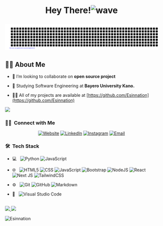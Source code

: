 
<h1 align="center">Hey There!<img alt="wave" src="https://emojis.slackmojis.com/emojis/images/1588177020/8809/wave_hello.gif?1588177020" width="35"> 
 
<!-- I am a Student with a passion for solving problems and creating innovative solutions. I have a strong background in computer science and have experience working on a variety of projects, including web development, mobile app development, and open source. In my free time, I enjoy learning new technologies, reading, and spending time with my family. I am a hardworking and dedicated individual who is always striving to improve my skills and grow as a professional. -->
 
  ![gitartwork](gitartwork.svg)
  
  <!-- <p align="center">
  <a href="https://github.com/DenverCoder1/readme-typing-svg"><img src="https://readme-typing-svg.herokuapp.com?lines=ADAMU+MUHAMMAD+MUHAMMAD;Computer+Science+Student;From+Gombe+State+Nigeria;Software+Engineering+student+@+Alx+hobelton+school&center=true&width=380&height=45"></a>
</p> -->      
</h1>
  



<!-- <p><img align="right" src="https://github.com/Adam-pw/Adam-pw/blob/main/animation_500_kxa883sd.gif" alt="adam-pw" /></p> -->

## 🙋‍♂️ About Me

- 👯 I’m looking to collaborate on **open source project**

- 🌱 Studying Software Engineering at  **Bayero University Kano.**

- 👨‍💻 All of my projects are available at [https://github.com/Esinnation](https://github.com/Esinnation)

![](https://activity-graph.herokuapp.com/graph?username=Esinnation&theme=react-dark&hide_border=true&area=true)
<br/>
<h3> 🤝🏻 &nbsp;Connect with Me </h3>

<p align="center">
<a href="http://portfolio-esinnation.vercel.app/"><img alt="Website" src="https://img.shields.io/badge/Website-www.portfolio--esinnation.vercel.app-blue?style=flat-square&logo=google-chrome"></a>
<a href="https://www.linkedin.com/in/esin-ridollah/"><img alt="LinkedIn" src="https://img.shields.io/badge/LinkedIn-Esin%20Ridollah%20Abdurrazaq-blue?style=flat-square&logo=linkedin"></a>
<a href="https://www.instagram.com/esinnation/"><img alt="Instagram" src="https://img.shields.io/badge/Instagram-Esinnation__-blue?style=flat-square&logo=instagram"></a>
<a href="mailto:abdulrazaqridollah96@gmail.com"><img alt="Email" src="https://img.shields.io/badge/Email-abdulrazaqridollah96@gmail.com-blue?style=flat-square&logo=gmail"></a>
</p>


<h3> 🛠 &nbsp;Tech Stack</h3>

- 💻 &nbsp;
  ![Python](https://img.shields.io/badge/python-3670A0?style=flat&logo=python&logoColor=ffdd54)
![JavaScript](https://img.shields.io/badge/javascript-%23323330.svg?style=flat&logo=javascript&logoColor=%23F7DF1E)
 
- 🌐 &nbsp;
  ![HTML5](https://img.shields.io/badge/-HTML5-333333?style=flat&logo=HTML5)
  ![CSS](https://img.shields.io/badge/-CSS-333333?style=flat&logo=CSS3&logoColor=1572B6)
 ![JavaScript](https://img.shields.io/badge/javascript-%23323330.svg?style=flat&logo=javascript&logoColor=%23F7DF1E)
 ![Bootstrap](https://img.shields.io/badge/bootstrap-%23563D7C.svg?style=flat&logo=bootstrap&logoColor=white)
  ![NodeJS](https://img.shields.io/badge/node.js-6DA55F?style=flat&logo=node.js&logoColor=white)
 ![React](https://img.shields.io/badge/react-%2320232a.svg?style=flat&logo=react&logoColor=%2361DAFB)
  ![Next JS](https://img.shields.io/badge/Next-black?style=flat&logo=next.js&logoColor=white)
  ![TailwindCSS](https://img.shields.io/badge/tailwindcss-%2338B2AC.svg?style=flat&logo=tailwind-css&logoColor=white)

- ⚙️ &nbsp;
  ![Git](https://img.shields.io/badge/-Git-333333?style=flat&logo=git)
  ![GitHub](https://img.shields.io/badge/-GitHub-333333?style=flat&logo=github)
  ![Markdown](https://img.shields.io/badge/-Markdown-333333?style=flat&logo=markdown)

- 🔧 &nbsp;
 ![Visual Studio Code](https://img.shields.io/badge/Visual%20Studio%20Code-0078d7.svg?style=for-the-flat&logo=visual-studio-code&logoColor=white)

 <br/>

<a href="https://github.com/Esinnation">
  <img height="180em" src="https://github-readme-stats.vercel.app/api?username=Esinnation&show_icons=true&count_private=true&theme=tokyonight)](https://github.com/Esinnation/github-readme-stats" />
  <img height="180em" src="https://github-readme-stats.vercel.app/api/top-langs/?username=Esinnation&theme=buefy&layout=compact" />
</a>

 

<p align="left"> <img src="https://komarev.com/ghpvc/?username=Esinnation&label=Profile%20views&color=0e75b6&style=flat" alt="Esinnation" /></p>

